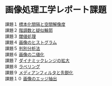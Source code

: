 # 画像処理工学レポート課題

課題１ [標本化間隔と空間解像度](./kadai1.md)  
課題２ [階調数と疑似輪郭](./kadai2.md)  
課題３ [閾値処理](./kadai3.md)  
課題４ [画像のヒストグラム ](./kadai4.md)  
課題５ [判別分析法](./kadai5.md)  
課題６ [画像の二値化](./kadai6.md)  
課題７ [ダイナミックレンジの拡大](./kadai7.md)  
課題８ [ラベリング](./kadai8.md)  
課題９ [メディアンフィルタと先鋭化](./kadai9.md)  
課題１０ [画像のエッジ抽出](./kadai10.md)    
